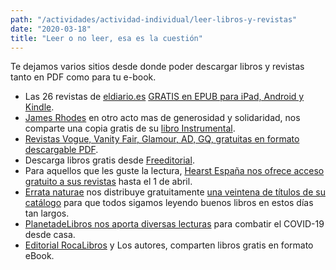 ```yaml
---
path: "/actividades/actividad-individual/leer-libros-y-revistas"
date: "2020-03-18"
title: "Leer o no leer, esa es la cuestión"
---
```


Te dejamos varios sitios desde donde poder descargar libros y revistas tanto en PDF como para tu e-book. 

- Las 26 revistas de [eldiario.es](http://eldiario.es/) [GRATIS en EPUB para iPad, Android y Kindle](https://www.eldiario.es/redaccion/Abrimos-todas-revistas-monograficas-online_6_1006559352.html).
- [James Rhodes](https://twitter.com/JRhodesPianist) en otro acto mas de generosidad y solidaridad, nos comparte una copia gratis de su [libro Instrumental](https://twitter.com/JRhodesPianist/status/1239985423587381248).
- [Revistas Vogue, Vanity Fair, Glamour, AD, GQ, gratuitas en formato descargable PDF](https://www.revistavanityfair.es/la-revista/articulos/leer-vanity-fair-descarga-pdf/43926).
- Descarga libros gratis desde [Freeditorial](https://freeditorial.com/es).
- Para aquellos que les guste la lectura, [Hearst España nos ofrece acceso gratuito a sus revistas](http://www.hearst.es/sala-de-prensa/hearst-espana-ofrece-acceso-gratuito-a-sus-revistas) hasta el 1 de abril.
- [Errata naturae](https://erratanaturae.com/8805-2/) nos distribuye gratuitamente [una veintena de títulos de su catálogo](https://erratanaturae.com/8805-2/) para que todos sigamos leyendo buenos libros en estos días tan largos.
- [PlanetadeLibros nos aporta diversas lecturas](https://keepreadingencasa.planetadelibros.com/) para combatir el COVID-19 desde casa.
- [Editorial RocaLibros](http://www.rocalibros.com/etiquetas-catalogo/YoMeQuedoEnCasaLeyendo) y Los autores, comparten libros gratis en formato eBook.
